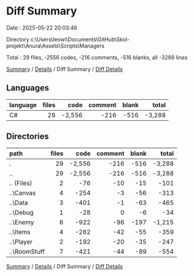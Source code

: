 # Diff Summary

Date : 2025-05-22 20:03:46

Directory c:\\Users\\leowi\\Documents\\GitHub\\Skol-projekt\\Anura\\Assets\\Scripts\\Managers

Total : 29 files,  -2556 codes, -216 comments, -516 blanks, all -3288 lines

[Summary](results.md) / [Details](details.md) / Diff Summary / [Diff Details](diff-details.md)

## Languages
| language | files | code | comment | blank | total |
| :--- | ---: | ---: | ---: | ---: | ---: |
| C# | 29 | -2,556 | -216 | -516 | -3,288 |

## Directories
| path | files | code | comment | blank | total |
| :--- | ---: | ---: | ---: | ---: | ---: |
| . | 29 | -2,556 | -216 | -516 | -3,288 |
| .. | 29 | -2,556 | -216 | -516 | -3,288 |
| .. (Files) | 2 | -76 | -10 | -15 | -101 |
| ..\\Canvas | 4 | -254 | -3 | -56 | -313 |
| ..\\Data | 3 | -401 | -1 | -63 | -465 |
| ..\\Debug | 1 | -28 | 0 | -6 | -34 |
| ..\\Enemy | 6 | -922 | -96 | -197 | -1,215 |
| ..\\Items | 4 | -262 | -42 | -55 | -359 |
| ..\\Player | 2 | -192 | -20 | -35 | -247 |
| ..\\RoomStuff | 7 | -421 | -44 | -89 | -554 |

[Summary](results.md) / [Details](details.md) / Diff Summary / [Diff Details](diff-details.md)
